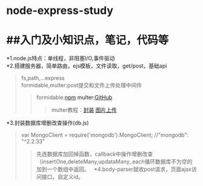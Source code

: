 # node-express-study
##入门及小知识点，笔记，代码等
==
*1.node.js特点：单线程，非阻塞I/O,事件驱动 <br/>
*2.搭建服务器，简单路由，ejs模板，文件读取，get/post，基础api <br/>
>fs,path,...express <br/>
>formidable,multer:post提交和文件上传处理中间件
>>formidable:<a href="https://www.npmjs.com/package/formidable">npm<a/>
>>multer:[GitHub](https://github.com/expressjs/multer/blob/master/doc/README-zh-cn.md#singlefieldname)<br/>
>>>multer教程：[封装](http://cnodejs.org/topic/564f32631986c7df7e92b0db)  [图片上传](http://blog.csdn.net/feng020a/article/details/60876970)

*3.封装数据库增删改查操作(db.js)<br/>
  >var MongoClient = require('mongodb').MongoClient; //"mongodb": "^2.2.33"
  >>先连数据库加回掉函数，callback中操作增删改查（insertOne,deleteMany,updataMany,.each循环数据库不为空的加到一个数组中返回。
  
*4.body-parser就收post请求，页面ajax访问接口，自定义id。
